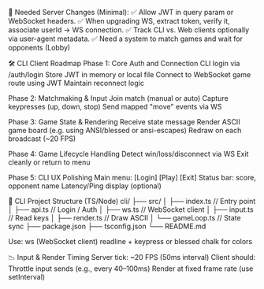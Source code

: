 

🔄 Needed Server Changes (Minimal):
    ✅ Allow JWT in query param or WebSocket headers.
    ✅ When upgrading WS, extract token, verify it, associate userId → WS connection.
    ✅ Track CLI vs. Web clients optionally via user-agent metadata.
    ✅ Need a system to match games and wait for opponents (Lobby)


🛠️ CLI Client Roadmap
Phase 1: Core Auth and Connection
    CLI login via /auth/login
    Store JWT in memory or local file
    Connect to WebSocket game route using JWT
    Maintain reconnect logic

Phase 2: Matchmaking & Input
    Join match (manual or auto)
    Capture keypresses (up, down, stop)
    Send mapped "move" events via WS

Phase 3: Game State & Rendering
    Receive state message
    Render ASCII game board (e.g. using ANSI/blessed or ansi-escapes)
    Redraw on each broadcast (~20 FPS)

Phase 4: Game Lifecycle Handling
    Detect win/loss/disconnect via WS
    Exit cleanly or return to menu

Phase 5: CLI UX Polishing
    Main menu: [Login] [Play] [Exit]
    Status bar: score, opponent name
    Latency/Ping display (optional)


📁 CLI Project Structure (TS/Node)
cli/
├── src/
│   ├── index.ts          // Entry point
│   ├── api.ts            // Login / Auth
│   ├── ws.ts             // WebSocket client
│   ├── input.ts          // Read keys
│   ├── render.ts         // Draw ASCII
│   └── gameLoop.ts       // State sync
├── package.json
├── tsconfig.json
└── README.md

Use:
    ws (WebSocket client)
    readline + keypress or blessed
    chalk for colors

📉 Input & Render Timing
    Server tick: ~20 FPS (50ms interval)
    Client should:
        Throttle input sends (e.g., every 40–100ms)
        Render at fixed frame rate (use setInterval)